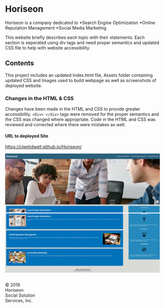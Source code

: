 # Horiseon

Horiseon is a company dedicated to
    *Search Engine Optimization
    *Online Reputation Management
    *Social Media Marketing

This website briefly describes each topic with their statements. Each section is seperated using div tags 
and need proper semantics and updated CSS file to help with website accessibility.

## Contents

This project includes an updated Index.html file, Assets folder containing updated CSS and Images used to build webpage
as well as screenshots of deployed website.

### Changes in the HTML & CSS

Changes have been made in the HTML and CSS to provide greater accessibility.
`` <Div> </div> `` tags were removed for the proper semantics and the CSS was changed where appropriate.
Code in the HTML and CSS was reviewed and corrected where there were mistakes as well.

#### URL to deployed Site

https://cleetidwell.github.io/Horiseon/

![Screenshot of Deployed Site top](./assets/images/Deployed1.jpg)
![Screenshot of Deployed Site bottom](./assets/images/Deployed2.jpg)


<footer>
<p style="float:left; width: 20%;">
© 2019 Horiseon Social Solution Services, Inc.
</p>
</footer>